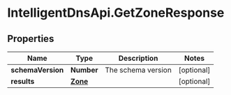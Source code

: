 # IntelligentDnsApi.GetZoneResponse

## Properties

Name | Type | Description | Notes
------------ | ------------- | ------------- | -------------
**schemaVersion** | **Number** | The schema version | [optional] 
**results** | [**Zone**](Zone.md) |  | [optional] 


